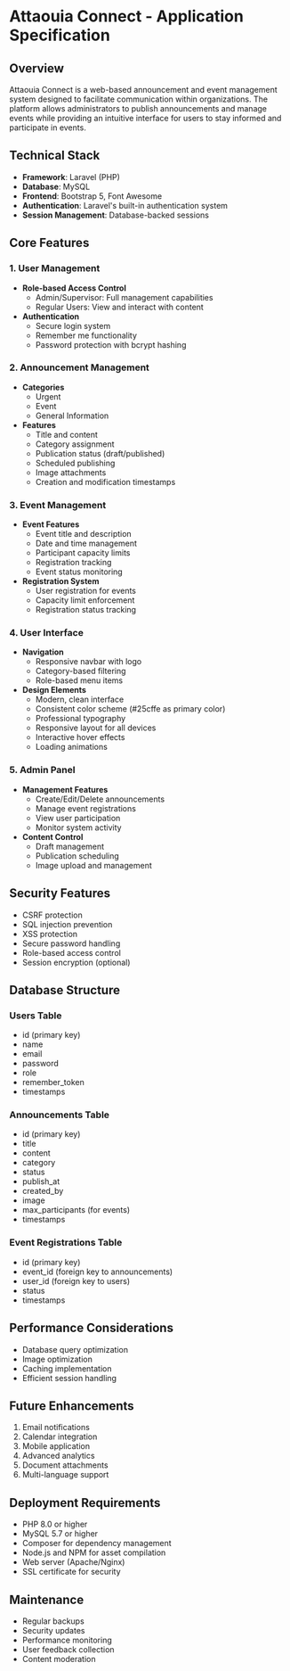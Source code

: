 # Attaouia Connect - Application Specification

## Overview
Attaouia Connect is a web-based announcement and event management system designed to facilitate communication within organizations. The platform allows administrators to publish announcements and manage events while providing an intuitive interface for users to stay informed and participate in events.

## Technical Stack
- **Framework**: Laravel (PHP)
- **Database**: MySQL
- **Frontend**: Bootstrap 5, Font Awesome
- **Authentication**: Laravel's built-in authentication system
- **Session Management**: Database-backed sessions

## Core Features

### 1. User Management
- **Role-based Access Control**
  - Admin/Supervisor: Full management capabilities
  - Regular Users: View and interact with content
- **Authentication**
  - Secure login system
  - Remember me functionality
  - Password protection with bcrypt hashing

### 2. Announcement Management
- **Categories**
  - Urgent
  - Event
  - General Information
- **Features**
  - Title and content
  - Category assignment
  - Publication status (draft/published)
  - Scheduled publishing
  - Image attachments
  - Creation and modification timestamps

### 3. Event Management
- **Event Features**
  - Event title and description
  - Date and time management
  - Participant capacity limits
  - Registration tracking
  - Event status monitoring
- **Registration System**
  - User registration for events
  - Capacity limit enforcement
  - Registration status tracking

### 4. User Interface
- **Navigation**
  - Responsive navbar with logo
  - Category-based filtering
  - Role-based menu items
- **Design Elements**
  - Modern, clean interface
  - Consistent color scheme (#25cffe as primary color)
  - Professional typography
  - Responsive layout for all devices
  - Interactive hover effects
  - Loading animations

### 5. Admin Panel
- **Management Features**
  - Create/Edit/Delete announcements
  - Manage event registrations
  - View user participation
  - Monitor system activity
- **Content Control**
  - Draft management
  - Publication scheduling
  - Image upload and management

## Security Features
- CSRF protection
- SQL injection prevention
- XSS protection
- Secure password handling
- Role-based access control
- Session encryption (optional)

## Database Structure

### Users Table
- id (primary key)
- name
- email
- password
- role
- remember_token
- timestamps

### Announcements Table
- id (primary key)
- title
- content
- category
- status
- publish_at
- created_by
- image
- max_participants (for events)
- timestamps

### Event Registrations Table
- id (primary key)
- event_id (foreign key to announcements)
- user_id (foreign key to users)
- status
- timestamps

## Performance Considerations
- Database query optimization
- Image optimization
- Caching implementation
- Efficient session handling

## Future Enhancements
1. Email notifications
2. Calendar integration
3. Mobile application
4. Advanced analytics
5. Document attachments
6. Multi-language support

## Deployment Requirements
- PHP 8.0 or higher
- MySQL 5.7 or higher
- Composer for dependency management
- Node.js and NPM for asset compilation
- Web server (Apache/Nginx)
- SSL certificate for security

## Maintenance
- Regular backups
- Security updates
- Performance monitoring
- User feedback collection
- Content moderation
